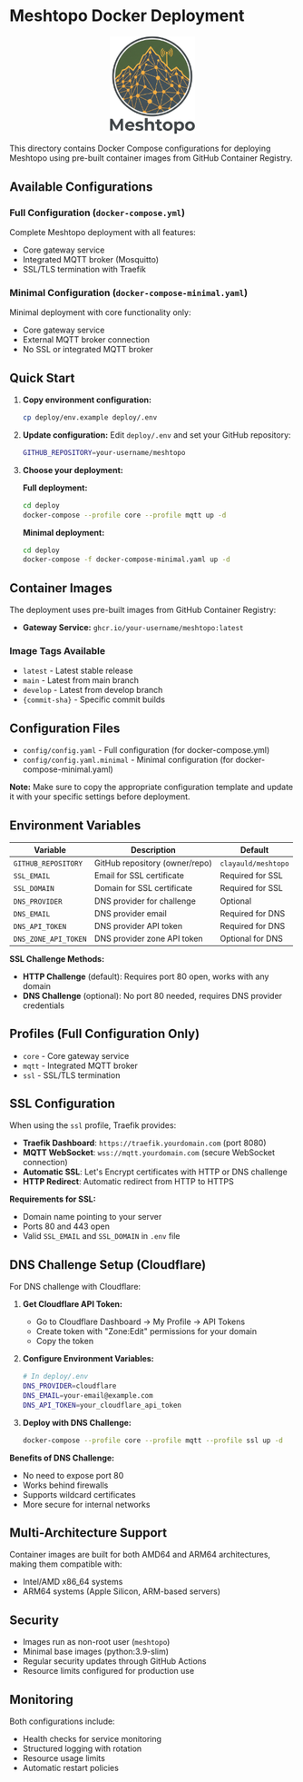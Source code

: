 # Meshtopo Docker Deployment

<p align="center">
  <img src="../assets/images/Meshtopo-logo.png" alt="Meshtopo Logo" width="150">
</p>

This directory contains Docker Compose configurations for deploying Meshtopo using pre-built container images from GitHub Container Registry.

## Available Configurations

### Full Configuration (`docker-compose.yml`)

Complete Meshtopo deployment with all features:

- Core gateway service
- Integrated MQTT broker (Mosquitto)
- SSL/TLS termination with Traefik

### Minimal Configuration (`docker-compose-minimal.yaml`)

Minimal deployment with core functionality only:

- Core gateway service
- External MQTT broker connection
- No SSL or integrated MQTT broker

## Quick Start

1. **Copy environment configuration:**

    ```bash
    cp deploy/env.example deploy/.env
    ```

2. **Update configuration:**
   Edit `deploy/.env` and set your GitHub repository:

    ```bash
    GITHUB_REPOSITORY=your-username/meshtopo
    ```

3. **Choose your deployment:**

    **Full deployment:**

    ```bash
    cd deploy
    docker-compose --profile core --profile mqtt up -d
    ```

    **Minimal deployment:**

    ```bash
    cd deploy
    docker-compose -f docker-compose-minimal.yaml up -d
    ```

## Container Images

The deployment uses pre-built images from GitHub Container Registry:

- **Gateway Service:** `ghcr.io/your-username/meshtopo:latest`

### Image Tags Available

- `latest` - Latest stable release
- `main` - Latest from main branch
- `develop` - Latest from develop branch
- `{commit-sha}` - Specific commit builds

## Configuration Files

- `config/config.yaml` - Full configuration (for docker-compose.yml)
- `config/config.yaml.minimal` - Minimal configuration (for docker-compose-minimal.yaml)

**Note:** Make sure to copy the appropriate configuration template and update it with your specific settings before deployment.

## Environment Variables

| Variable             | Description                    | Default             |
| -------------------- | ------------------------------ | ------------------- |
| `GITHUB_REPOSITORY`  | GitHub repository (owner/repo) | `clayauld/meshtopo` |
| `SSL_EMAIL`          | Email for SSL certificate      | Required for SSL    |
| `SSL_DOMAIN`         | Domain for SSL certificate     | Required for SSL    |
| `DNS_PROVIDER`       | DNS provider for challenge     | Optional            |
| `DNS_EMAIL`          | DNS provider email             | Required for DNS    |
| `DNS_API_TOKEN`      | DNS provider API token         | Required for DNS    |
| `DNS_ZONE_API_TOKEN` | DNS provider zone API token    | Optional for DNS    |

**SSL Challenge Methods:**

- **HTTP Challenge** (default): Requires port 80 open, works with any domain
- **DNS Challenge** (optional): No port 80 needed, requires DNS provider credentials

## Profiles (Full Configuration Only)

- `core` - Core gateway service
- `mqtt` - Integrated MQTT broker
- `ssl` - SSL/TLS termination

## SSL Configuration

When using the `ssl` profile, Traefik provides:

- **Traefik Dashboard**: `https://traefik.yourdomain.com` (port 8080)
- **MQTT WebSocket**: `wss://mqtt.yourdomain.com` (secure WebSocket connection)
- **Automatic SSL**: Let's Encrypt certificates with HTTP or DNS challenge
- **HTTP Redirect**: Automatic redirect from HTTP to HTTPS

**Requirements for SSL:**

- Domain name pointing to your server
- Ports 80 and 443 open
- Valid `SSL_EMAIL` and `SSL_DOMAIN` in `.env` file

## DNS Challenge Setup (Cloudflare)

For DNS challenge with Cloudflare:

1. **Get Cloudflare API Token:**

    - Go to Cloudflare Dashboard → My Profile → API Tokens
    - Create token with "Zone:Edit" permissions for your domain
    - Copy the token

2. **Configure Environment Variables:**

    ```bash
    # In deploy/.env
    DNS_PROVIDER=cloudflare
    DNS_EMAIL=your-email@example.com
    DNS_API_TOKEN=your_cloudflare_api_token
    ```

3. **Deploy with DNS Challenge:**

    ```bash
    docker-compose --profile core --profile mqtt --profile ssl up -d
    ```

**Benefits of DNS Challenge:**

- No need to expose port 80
- Works behind firewalls
- Supports wildcard certificates
- More secure for internal networks

## Multi-Architecture Support

Container images are built for both AMD64 and ARM64 architectures, making them compatible with:

- Intel/AMD x86_64 systems
- ARM64 systems (Apple Silicon, ARM-based servers)

## Security

- Images run as non-root user (`meshtopo`)
- Minimal base images (python:3.9-slim)
- Regular security updates through GitHub Actions
- Resource limits configured for production use

## Monitoring

Both configurations include:

- Health checks for service monitoring
- Structured logging with rotation
- Resource usage limits
- Automatic restart policies
